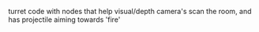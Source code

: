 turret code with nodes that help visual/depth camera's scan the room, and has projectile aiming towards 'fire' 
